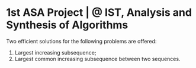 # 1st ASA Project | @ IST, Analysis and Synthesis of Algorithms
Two efficient solutions for the following problems are offered:
  1. Largest increasing subsequence;
  2. Largest common increasing subsequence between two sequences.
